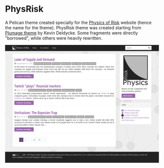 # PhysRisk

A Pelican theme created specially for the [Physics of Risk](http://rf.mokslasplius.lt/) website (hence the name for the theme). PhysRisk theme was created starting from [Plumage theme](https://github.com/kdeldycke/plumage) by Kevin Deldycke. Some fragments were directly "borrowed", while others were heavily rewritten.

![theme screenshot](screenshot.png)

